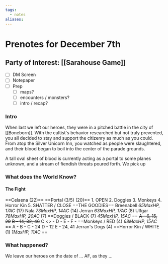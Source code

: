 ```yaml
---
tags:
  - notes
aliases:
---
```


# Prenotes for December 7th
## Party of Interest: [[Sarahouse Game]]
- [ ] DM Screen
- [ ] Notepaper
- [ ] Prep
	- [ ] maps?
	- [ ] encounters / monsters?
	- [ ] intro / recap?

### Intro

When last we left our heroes, they were in a pitched battle in the city of [[Boneborn]]. With the cultist's behavior researched but not truly prevented, you all decided to stay and support the citizenry as much as you could. From atop the Silver Unicorn Inn, you watched as people were slaughtered, and their blood began to boil into the center of the parade grounds. 

A tall oval sheet of blood is currently acting as a portal to some planes unknown, and a stream of fiendish threats poured forth. We pick up 

### What does the World Know?

#### The Fight
==Celaena (22)==
==Portal (3/5) (20)==
	1. OPEN
	2. Doggies
	3. Monkeys
	4. Horror Kin
	5. SHATTER / CLOSE
==THE GOODIES==
Breenabell *65MaxHP, 17AC* (17)
Nala *73MaxHP, 14AC* (14)
Jerran *63MaxHP, 17AC* (8)
Ulfgar *78MaxHP, 20AC* (7)
==Doggies / BLACK (7) *45MaxHP, 15AC* ==
~~A - 6, 15, 29~~
~~B - 14, 32, 46~~
C <> - 
D - 
E - 
F - 
==Monkeys / RED (4) *68MaxHP, 15AC* ==
A - 
B - 
C - 24
D - 12
E - 24, 41
Jerran's Dogs (4)
==Horror Kin / WHITE (1) *1MaxHP, 11AC* ==

### What happened?


We leave our heroes on the date of ... AF, as they ...